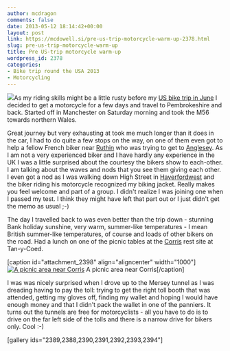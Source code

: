 ```yaml
---
author: mcdragon
comments: false
date: 2013-05-12 18:14:42+00:00
layout: post
link: https://mcdowell.si/pre-us-trip-motorcycle-warm-up-2378.html
slug: pre-us-trip-motorcycle-warm-up
title: Pre US-trip motorcycle warm-up
wordpress_id: 2378
categories:
- Bike trip round the USA 2013
- Motorcycling
---
```


[![](https://dwlcvfkt1l4wn.cloudfront.net/2013/05/harley-1-300x200.jpg)](https://dwlcvfkt1l4wn.cloudfront.net/2013/05/harley.jpg)As my riding skills might be a little rusty before my [US bike trip in June](https://mcdowell.si/preparations-for-my-bike-trip-to-the-usa-2214.html) I decided to get a motorcycle for a few days and travel to Pembrokeshire and back. Started off in Manchester on Saturday morning and took the M56 towards northern Wales.


Great journey but very exhausting at took me much longer than it does in the car, I had to do quite a few stops on the way, on one of them even got to help a fellow French biker near [Ruthin](http://en.wikipedia.org/wiki/Ruthin) who was trying to get to [Anglesey](http://en.wikipedia.org/wiki/Anglesey). As I am not a very experienced biker and I have hardly any experience in the UK I was a little surprised about the courtesy the bikers show to each-other. I am talking about the waves and nods that you see them giving each other. I even got a nod as I was walking down High Street in [Haverfordwest](https://en.wikipedia.org/wiki/Haverfordwest) and the biker riding his motorcycle recognized my biking jacket. Really makes you feel welcome and part of a group. I didn't realize I was joining one when I passed my test. I think they might have left that part out or I just didn't get the memo as usual ;-)

The day I travelled back to was even better than the trip down - stunning Bank holiday sunshine, very warm, summer-like temperatures - I mean British summer-like temperatures, of course and loads of other bikers on the road. Had a lunch on one of the picnic tables at the [Corris](http://en.wikipedia.org/wiki/Corris) rest site at Tan-y-Coed.

[caption id="attachment_2398" align="aligncenter" width="1000"][![A picnic area near Corris](https://dwlcvfkt1l4wn.cloudfront.net/2013/05/Tan-y-coed-1.jpg)](https://dwlcvfkt1l4wn.cloudfront.net/2013/05/Tan-y-coed.jpg) A picnic area near Corris[/caption]

I was was nicely surprised when I drove up to the Mersey tunnel as I was dreading having to pay the toll: trying to get the right toll booth that was attended, getting my gloves off, finding my wallet and hoping I would have enough money and that I didn't pack the wallet in one of the panniers. It turns out the tunnels are free for motorcyclists - all you have to do is to drive on the far left side of the tolls and there is a narrow drive for bikers only. Cool :-)

[gallery ids="2389,2388,2390,2391,2392,2393,2394"]


